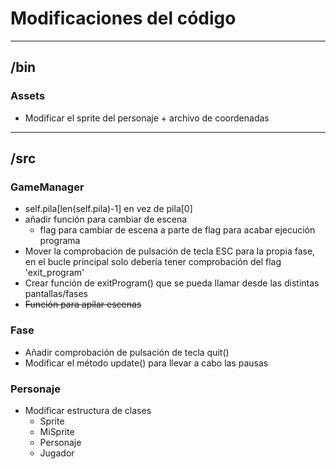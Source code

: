 
# Modificaciones del código

****

## /bin

### Assets
* Modificar el sprite del personaje + archivo de coordenadas

****

## /src

### GameManager
* self.pila[len(self.pila)-1] en vez de pila[0]
* añadir función para cambiar de escena
	- flag para cambiar de escena a parte de flag para acabar ejecución programa
* Mover la comprobación de pulsación de tecla ESC para la propia fase, en el bucle principal solo debería tener comprobación del flag 'exit_program'
* Crear función de exitProgram() que se pueda llamar desde las distintas pantallas/fases
* ~~Función para apilar escenas~~

### Fase
* Añadir comprobación de pulsación de tecla quit()
* Modificar el método update() para llevar a cabo las pausas


### Personaje
* Modificar estructura de clases
	- Sprite
	- MiSprite
	- Personaje
	- Jugador

